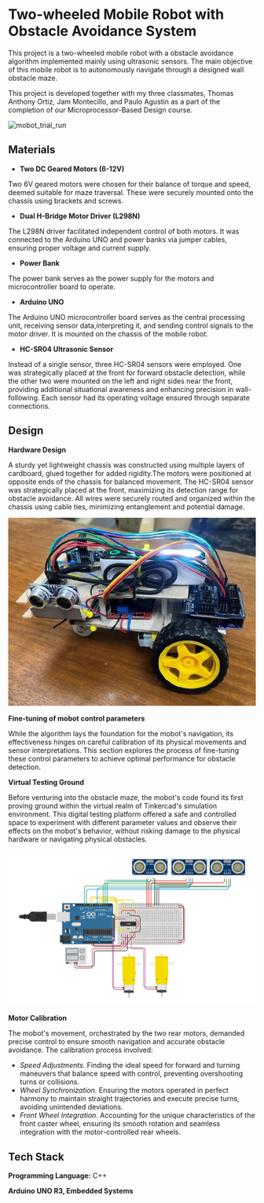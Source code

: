 
# Two-wheeled Mobile Robot with Obstacle Avoidance System

This project is a two-wheeled mobile robot with a obstacle avoidance algorithm implemented mainly using ultrasonic sensors. The main objective of this mobile robot is to autonomously navigate through a designed wall obstacle maze. 

This project is developed together with my three classmates, Thomas Anthony Ortiz, Jam Montecillo, and Paulo Agustin as a part of the completion of our Microprocessor-Based Design course.

![mobot_trial_run](https://github.com/aaroncanillas/2wd-mobile-robot-obstacle-detection/blob/7a72fb4e61e3f32822cc2c5e5135fadd647dcf6f/2wd%20mobile%20robot%20images/test%20run.gif)

## Materials

- **Two DC Geared Motors (6-12V)**

Two 6V geared motors were chosen for their balance of torque and speed,
deemed suitable for maze traversal. These were securely mounted onto the chassis
using brackets and screws.

- **Dual H-Bridge Motor Driver (L298N)**

The L298N driver facilitated independent control of both motors. It was
connected to the Arduino UNO and power banks via jumper cables, ensuring proper
voltage and current supply.

- **Power Bank**

The power bank serves as the power supply for the motors and microcontroller board to operate.

- **Arduino UNO**

The Arduino UNO microcontroller board serves as the central processing unit, receiving sensor data,interpreting it, and sending control signals to the motor driver. It is mounted on the chassis of the mobile robot.

- **HC-SR04 Ultrasonic Sensor**

Instead of a single sensor, three HC-SR04 sensors were employed. One was strategically placed at the front for forward obstacle detection, while the other two were mounted on the left and right sides near the front, providing additional situational awareness and enhancing precision in wall-following. Each sensor had its operating voltage ensured through separate connections.

## Design

**Hardware Design**

A sturdy yet lightweight chassis was constructed using multiple layers of cardboard, glued together for added rigidity.The motors were positioned at opposite ends of the chassis for balanced movement. The HC-SR04 sensor was strategically placed at the front, maximizing its detection range for obstacle avoidance. All wires were securely routed and organized within the chassis using cable ties, minimizing entanglement and potential damage.

![hardware design](https://github.com/aaroncanillas/2wd-mobile-robot-obstacle-detection/blob/7a72fb4e61e3f32822cc2c5e5135fadd647dcf6f/2wd%20mobile%20robot%20images/hardware.png)

**Fine-tuning of mobot control parameters**

While the algorithm lays the foundation for the mobot's navigation, its effectiveness hinges on careful calibration of its physical movements and sensor interpretations. This section explores the process of fine-tuning these control parameters to achieve optimal performance for obstacle detection.

**Virtual Testing Ground**

Before venturing into the obstacle maze, the mobot's code found its first proving ground within the virtual realm of Tinkercad's simulation environment. This digital testing platform offered a safe and controlled space to experiment with different parameter values and observe their effects on the mobot's behavior, without risking damage to the physical hardware or navigating physical obstacles.

![tinkercad](https://github.com/aaroncanillas/2wd-mobile-robot-obstacle-detection/blob/7a72fb4e61e3f32822cc2c5e5135fadd647dcf6f/2wd%20mobile%20robot%20images/tinkercad%20diagram.png)

**Motor Calibration**

The mobot's movement, orchestrated by the two rear motors, demanded precise control to ensure smooth navigation and accurate obstacle avoidance. The calibration process involved:
- *Speed Adjustments.* Finding the ideal speed for forward and turning maneuvers that balance speed with control, preventing overshooting turns or collisions.
- *Wheel Synchronization.* Ensuring the motors operated in perfect harmony to maintain straight trajectories and execute precise turns, avoiding unintended deviations.
- *Front Wheel Integration.* Accounting for the unique characteristics of the front caster wheel, ensuring its smooth rotation and seamless integration with the motor-controlled rear wheels.

## Tech Stack

**Programming Language:** C++

**Arduino UNO R3, Embedded Systems**

